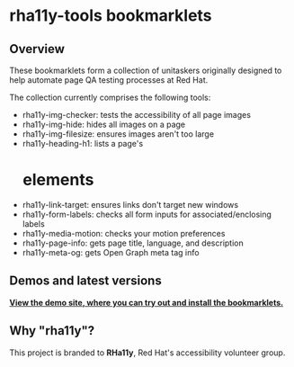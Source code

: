 # rha11y-tools bookmarklets

## Overview

These bookmarklets form a collection of unitaskers originally designed to help automate page QA testing processes at Red Hat.

The collection currently comprises the following tools:

- rha11y-img-checker: tests the accessibility of all page images
- rha11y-img-hide: hides all images on a page
- rha11y-img-filesize: ensures images aren't too large
- rha11y-heading-h1: lists a page's <h1> elements
- rha11y-link-target: ensures links don't target new windows
- rha11y-form-labels: checks all form inputs for associated/enclosing labels
- rha11y-media-motion: checks your motion preferences
- rha11y-page-info: gets page title, language, and description
- rha11y-meta-og: gets Open Graph meta tag info

## Demos and latest versions

**[View the demo site, where you can try out and install the bookmarklets.](https://rha11y-tools.netlify.app/)**

## Why "rha11y"?

This project is branded to **RHa11y**, Red Hat's accessibility volunteer group.
